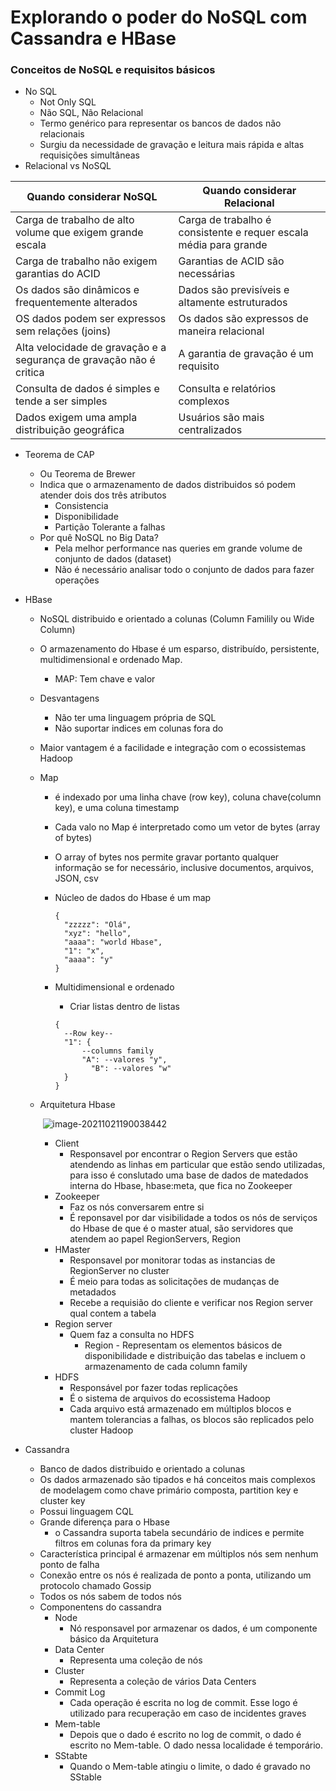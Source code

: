 # Explorando o poder do NoSQL com Cassandra e HBase

### Conceitos de NoSQL e requisitos básicos

- No SQL
  - Not Only SQL
  - Não SQL, Não Relacional
  - Termo genérico para representar os bancos de dados não relacionais
  - Surgiu da necessidade de gravação e leitura mais rápida e altas requisições simultâneas
- Relacional vs NoSQL

| Quando considerar NoSQL                                      | Quando considerar Relacional                                 |
| ------------------------------------------------------------ | ------------------------------------------------------------ |
| Carga de trabalho de alto volume que exigem grande escala    | Carga de trabalho é consistente e requer escala média para grande |
| Carga de trabalho não exigem garantias do ACID               | Garantias de ACID são necessárias                            |
| Os dados são dinâmicos e frequentemente alterados            | Dados são previsíveis e altamente estruturados               |
| OS dados podem ser expressos sem relações (joins)            | Os dados são expressos de maneira relacional                 |
| Alta velocidade de gravação e a segurança de gravação não é critica | A garantia de gravação é um requisito                        |
| Consulta de dados é simples e tende a ser simples            | Consulta e relatórios complexos                              |
| Dados exigem uma ampla distribuição geográfica               | Usuários são mais centralizados                              |

- Teorema de CAP
  - Ou Teorema de Brewer
  - Indica que o armazenamento de dados distribuidos só podem atender dois dos três atributos
    - Consistencia
    - Disponibilidade
    - Partição Tolerante a falhas
  - Por quê NoSQL no Big Data?
    - Pela melhor performance nas queries em grande volume de conjunto de dados (dataset)
    - Não é necessário analisar todo o conjunto de dados para fazer operações
  
- HBase
  - NoSQL distribuido e orientado a colunas (Column Familily ou Wide Column)

  - O armazenamento do Hbase é um esparso, distribuído, persistente, multidimensional e ordenado Map.

    - MAP: Tem chave e valor

  - Desvantagens
    - Não ter uma linguagem própria de SQL
    - Não suportar indices em colunas fora do 
    
  - Maior vantagem é a facilidade e integração com o ecossistemas Hadoop

  - Map

    - é indexado por uma linha chave (row key), coluna chave(column key), e uma coluna timestamp

    - Cada valo no Map é interpretado como um vetor de bytes (array of bytes)

    - O array of bytes nos permite gravar portanto qualquer informação se for necessário, inclusive documentos, arquivos, JSON, csv

    - Núcleo de dados do Hbase é um map

      ```
      {
      	"zzzzz": "Olá",
      	"xyz": "hello",
      	"aaaa": "world Hbase",
      	"1": "x",
      	"aaaa": "y"
      }
      ```

    - Multidimensional e ordenado

      - Criar listas dentro de listas

      ```
      {
      	--Row key--
      	"1": {
      		--columns family
      		"A": --valores "y",
              "B": --valores "w"
      	}
      }
      ```

  - Arquitetura Hbase

    ​	![image-20211021190038442](https://github.com/mbpoloni/anotacoes_aula/blob/master/img/image-20211021190038442.png)

    - Client
      - Responsavel por encontrar o Region Servers que estão atendendo as linhas em particular que estão sendo utilizadas, para isso é conslutado uma base de dados de matedados interna do Hbase, hbase:meta, que fica no Zookeeper
    - Zookeeper
      - Faz os nós conversarem entre si
      - É reponsavel por dar visibilidade a todos os nós de serviços do Hbase de que é o master atual, são servidores que atendem ao papel RegionServers, Region
    - HMaster
      - Responsavel por monitorar todas as instancias de RegionServer no cluster
      - É meio para todas as solicitações de mudanças de metadados
      - Recebe a requisião do cliente e verificar nos Region server qual contem a tabela
    - Region server
      - Quem faz a consulta no HDFS
        - Region - Representam os elementos básicos de disponibilidade e distribuição das tabelas e incluem o armazenamento de cada column family
    - HDFS
      - Responsável por fazer todas replicações
      - É o sistema de arquivos do ecossistema Hadoop
      - Cada arquivo está armazenado em múltiplos blocos e mantem tolerancias a falhas, os blocos são replicados pelo cluster Hadoop

- Cassandra

  - Banco de dados distribuido e orientado a colunas
  - Os dados armazenado são tipados e há conceitos mais complexos de modelagem como chave primário composta, partition key e cluster key
  - Possui linguagem CQL
  - Grande diferença para o Hbase
    - o Cassandra suporta tabela secundário de indices e permite filtros em colunas fora da primary key
  - Característica principal é armazenar em múltiplos nós sem nenhum ponto de falha
  - Conexão entre os nós é realizada de ponto a ponta, utilizando um protocolo chamado Gossip
  - Todos os nós sabem de todos nós
  - Componentens do cassandra
    - Node
      - Nó responsavel por armazenar os dados, é um componente básico da Arquitetura
    - Data Center
      - Representa uma coleção de nós
    - Cluster
      - Representa a coleção de vários Data Centers
    - Commit Log
      - Cada operação é escrita no log de commit. Esse logo é utilizado para recuperação em caso de incidentes graves
    - Mem-table
      - Depois que o dado é escrito no log de commit, o dado é escrito no Mem-table. O dado nessa localidade é temporário.
    - SStabte
      - Quando o Mem-table atingiu o limite, o dado é gravado no SStable
